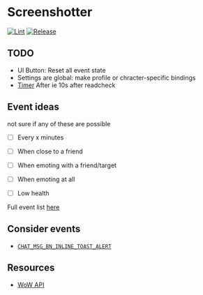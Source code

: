 # Screenshotter
[![Lint](https://github.com/martinbjeldbak/screenshotter/actions/workflows/lint.yml/badge.svg)](https://github.com/martinbjeldbak/screenshotter/actions/workflows/lint.yml)
[![Release](https://github.com/martinbjeldbak/screenshotter/actions/workflows/release.yml/badge.svg)](https://github.com/martinbjeldbak/screenshotter/actions/workflows/release.yml)

## TODO

- UI Button: Reset all event state
- Settings are global: make profile or chracter-specific bindings
- [Timer](https://wowpedia.fandom.com/wiki/API_C_Timer) After ie 10s after readcheck

## Event ideas

not sure if any of these are possible

- [ ] Every x minutes
- [ ] When close to a friend
- [ ] When emoting with a friend/target
- [ ] When emoting at all
- [ ] Low health


Full event list [here](https://wowwiki-archive.fandom.com/wiki/Events_A-Z_(full_list))

## Consider events

- [`CHAT_MSG_BN_INLINE_TOAST_ALERT`](https://wowpedia.fandom.com/wiki/CHAT_MSG_BN_INLINE_TOAST_ALERT)

## Resources

- [WoW API](https://github.com/Gethe/wow-ui-source)

